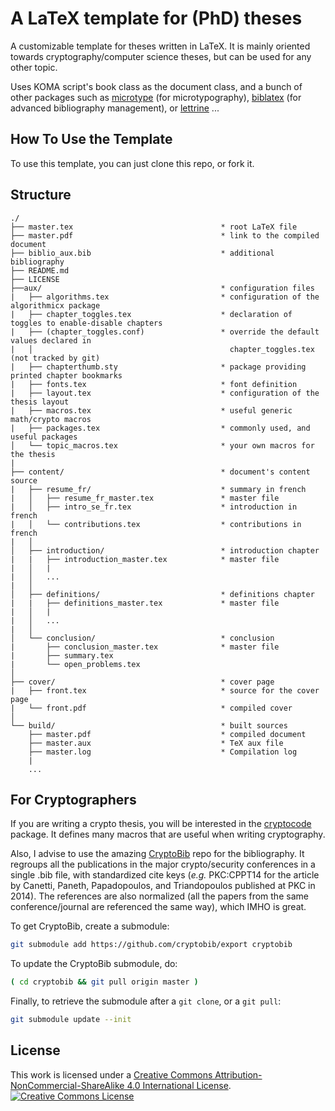 # A LaTeX template for (PhD) theses

A customizable template for theses written in LaTeX. It is mainly oriented towards cryptography/computer science theses, but can be used for any other topic.

Uses KOMA script's book class as the document class, and a bunch of other packages such as [microtype](https://www.ctan.org/pkg/microtype) (for microtypography), [biblatex](https://ctan.org/pkg/biblatex) (for advanced bibliography management), or [lettrine](https://ctan.org/pkg/lettrine) ...

How To Use the Template
-----------------------

To use this template, you can just clone this repo, or fork it.
 
## Structure

```
./
├── master.tex                                 * root LaTeX file
├── master.pdf                                 * link to the compiled document
├── biblio_aux.bib                             * additional bibliography
├── README.md
├── LICENSE
├──aux/                                        * configuration files
|   ├── algorithms.tex                         * configuration of the algorithmicx package
|   ├── chapter_toggles.tex                    * declaration of toggles to enable-disable chapters
|   ├── (chapter_toggles.conf)                 * override the default values declared in 
|	│                                            chapter_toggles.tex (not tracked by git)
|   ├── chapterthumb.sty                       * package providing printed chapter bookmarks
|   ├── fonts.tex                              * font definition
|   ├── layout.tex                             * configuration of the thesis layout
|   ├── macros.tex                             * useful generic math/crypto macros
|   ├── packages.tex                           * commonly used, and useful packages 
│   └── topic_macros.tex                       * your own macros for the thesis
|
├── content/                                   * document's content source
|   ├── resume_fr/                             * summary in french
|	│   ├── resume_fr_master.tex               * master file
|	│   ├── intro_se_fr.tex                    * introduction in french
|	│   └── contributions.tex                  * contributions in french
|	│
│   ├── introduction/                          * introduction chapter
|	|	├── introduction_master.tex            * master file
|	│   |
|	│   ...
|	│
│   ├── definitions/                           * definitions chapter
|	|	├── definitions_master.tex             * master file
|	│   |
|	│   ...
|	│
│   └── conclusion/                            * conclusion
|	    ├── conclusion_master.tex              * master file
|	    ├── summary.tex                        
|	    └── open_problems.tex                  
│
├── cover/                                     * cover page
|	├── front.tex                              * source for the cover page
|	└── front.pdf                              * compiled cover
│
└── build/                                     * built sources
	├── master.pdf                             * compiled document
	├── master.aux                             * TeX aux file
	├── master.log                             * Compilation log
	|
	...

```


For Cryptographers
------------------

If you are writing a crypto thesis, you will be interested in the [cryptocode](https://ctan.org/pkg/cryptocode) package. It defines many macros that are useful when writing cryptography.

Also, I advise to use the amazing [CryptoBib](https://cryptobib.di.ens.fr) repo for the bibliography. It regroups all the publications in the major crypto/security conferences in a single .bib file, with standardized cite keys (*e.g.* PKC:CPPT14 for the article by Canetti, Paneth, Papadopoulos, and Triandopoulos published at PKC in 2014). The references are also normalized (all the papers from the same conference/journal are referenced the same way), which IMHO is great.

To get CryptoBib, create a submodule:
```sh
git submodule add https://github.com/cryptobib/export cryptobib
```
To update the CryptoBib submodule, do:
```sh
( cd cryptobib && git pull origin master )
```
Finally, to retrieve the submodule after a `git clone`, or a `git pull`:
```sh
git submodule update --init
```

License
-------
This work is licensed under a [Creative Commons Attribution-NonCommercial-ShareAlike 4.0 International License](http://creativecommons.org/licenses/by-nc-sa/4.0/).
[![Creative Commons License](https://i.creativecommons.org/l/by-nc-sa/4.0/88x31.png)](http://creativecommons.org/licenses/by-nc-sa/4.0/)